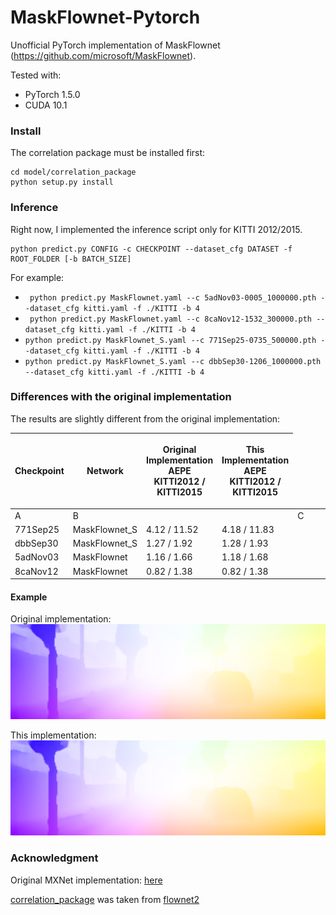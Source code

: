 # MaskFlownet-Pytorch
Unofficial PyTorch implementation of MaskFlownet (https://github.com/microsoft/MaskFlownet).

Tested with:
* PyTorch 1.5.0
* CUDA 10.1

### Install
The correlation package must be installed first:
```
cd model/correlation_package
python setup.py install
```

### Inference
Right now, I implemented the inference script only for KITTI 2012/2015.

```
python predict.py CONFIG -c CHECKPOINT --dataset_cfg DATASET -f ROOT_FOLDER [-b BATCH_SIZE]
```

For example:
* ``` python predict.py MaskFlownet.yaml --c 5adNov03-0005_1000000.pth --dataset_cfg kitti.yaml -f ./KITTI -b 4```
* ``` python predict.py MaskFlownet.yaml --c 8caNov12-1532_300000.pth --dataset_cfg kitti.yaml -f ./KITTI -b 4```
* ``` python predict.py MaskFlownet_S.yaml --c 771Sep25-0735_500000.pth --dataset_cfg kitti.yaml -f ./KITTI -b 4 ```
* ``` python predict.py MaskFlownet_S.yaml --c dbbSep30-1206_1000000.pth --dataset_cfg kitti.yaml -f ./KITTI -b 4 ```

### Differences with the original implementation
The results are slightly different from the original implementation:

| Checkpoint | Network | <p>Original Implementation AEPE <br> KITTI2012 / KITTI2015</p> | <p>This Implementation AEPE <br> KITTI2012 / KITTI2015</p> |
| --- | --- | --- | ---|
| A  <td colspan=3>B <td colspan=1>C|
| 771Sep25 | MaskFlownet_S | 4.12 / 11.52 | 4.18 / 11.83 |
| dbbSep30 | MaskFlownet_S | 1.27 / 1.92 | 1.28 / 1.93 |
| 5adNov03 | MaskFlownet   | 1.16 / 1.66 | 1.18 / 1.68 |
| 8caNov12 | MaskFlownet   | 0.82 / 1.38 | 0.82 / 1.38 |
 
#### Example
Original implementation:
![original_visualization](./data/original-implementation.png)

This implementation:
![this_visualization](./data/this-implementation.png)

### Acknowledgment
Original MXNet implementation: [here](https://github.com/microsoft/MaskFlownet)

[correlation_package](model/correlation_package) was taken from [flownet2](https://github.com/NVIDIA/flownet2-pytorch/tree/master/networks/correlation_package)
